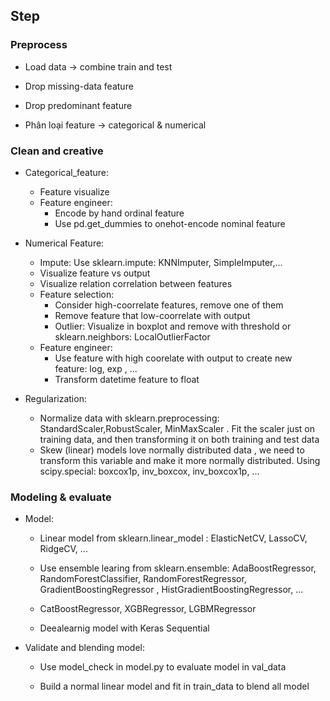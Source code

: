 
## Step

### Preprocess 
- Load data -> combine train and test

- Drop missing-data feature

- Drop predominant feature

- Phân loại feature -> categorical & numerical


### Clean and creative
- Categorical_feature: 
	- Feature visualize
	- Feature engineer:
		- Encode by hand ordinal feature
		- Use pd.get_dummies to onehot-encode nominal feature


- Numerical Feature:
	- Impute: Use sklearn.impute:  KNNImputer, SimpleImputer,...
	- Visualize feature vs output
	- Visualize relation correlation between features
	- Feature selection: 
		- Consider high-coorrelate features, remove one of them
		- Remove feature that low-coorrelate with output
		- Outlier: Visualize in boxplot and remove with threshold or sklearn.neighbors: LocalOutlierFactor
	- Feature engineer: 
		- Use feature with high coorelate with output to create new feature: log, exp , ...
		- Transform datetime feature to float

- Regularization:
	- Normalize data with sklearn.preprocessing: StandardScaler,RobustScaler, MinMaxScaler . Fit the scaler just on training data, and then transforming it on both training and test data
	- Skew (linear) models love normally distributed data , we need to transform this variable and make it more normally distributed. Using scipy.special: boxcox1p, inv_boxcox, inv_boxcox1p, ... 

### Modeling & evaluate

- Model:
	- Linear model from  sklearn.linear_model : ElasticNetCV, LassoCV, RidgeCV, ...

	- Use ensemble learing from sklearn.ensemble: AdaBoostRegressor, RandomForestClassifier, RandomForestRegressor, GradientBoostingRegressor , HistGradientBoostingRegressor, ...

	- CatBoostRegressor, XGBRegressor, LGBMRegressor

	- Deealearnig model with Keras Sequential

- Validate and blending model:

	- Use model_check in model.py to evaluate model in val_data 

	- Build a normal linear model and fit in train_data to blend all model 

